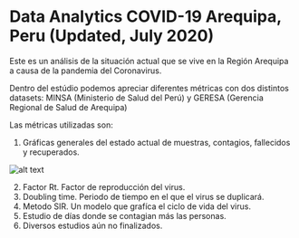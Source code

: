 Data Analytics COVID-19 Arequipa, Peru (Updated, July 2020)
=============

Este es un análisis de la situación actual que se vive en la Región Arequipa a causa de la pandemia del Coronavirus.

Dentro del estúdio podemos apreciar diferentes métricas con dos distintos datasets: MINSA (Ministerio de Salud del Perú) y GERESA (Gerencia Regional de Salud de Arequipa)

Las métricas utilizadas son:

1. Gráficas generales del estado actual de muestras, contagios, fallecidos y recuperados.

![alt text](https://github.com/MilerDiazZevallos/Arequipa-Covid-19/blob/master/images/image_1.png)

2. Factor Rt. Factor de reproducción del virus.
3. Doubling time. Periodo de tiempo en el que el virus se duplicará.
4. Metodo SIR. Un modelo que grafíca el ciclo de vida del virus.
5. Estudio de días donde se contagian más las personas.
6. Diversos estudios aún no finalizados.
